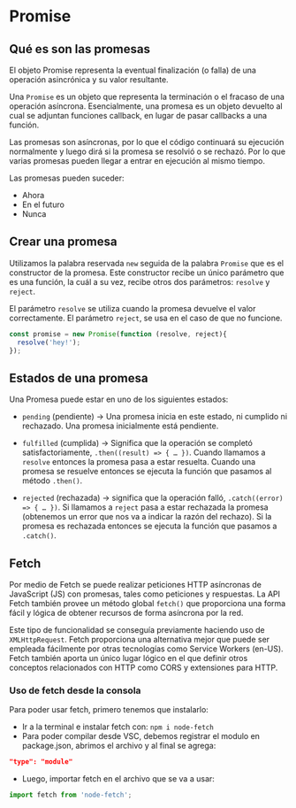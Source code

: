 # Promise

## Qué es son las promesas
El objeto Promise representa la eventual finalización (o falla) de una operación asincrónica y su valor resultante.

Una `Promise`  es un objeto que representa la terminación o el fracaso de una operación asíncrona. Esencialmente, una promesa es un objeto devuelto al cual se adjuntan funciones callback, en lugar de pasar callbacks a una función.

Las promesas son asíncronas, por lo que el código continuará su ejecución normalmente y luego dirá si la promesa se resolvió o se rechazó. Por lo que varias promesas pueden llegar a entrar en ejecución al mismo tiempo.

Las promesas pueden suceder:
- Ahora
- En el futuro
- Nunca


## Crear una promesa
Utilizamos la palabra reservada `new` seguida de la palabra `Promise` que es el constructor de la promesa. Este constructor recibe un único parámetro que es una función, la cuál a su vez, recibe otros dos parámetros: `resolve` y `reject`.

El parámetro `resolve` se utiliza cuando la promesa devuelve el valor correctamente.
El parámetro `reject`, se usa en el caso de que no funcione.

```js
const promise = new Promise(function (resolve, reject){
  resolve('hey!');
});
```

## Estados de una promesa
Una Promesa puede estar en uno de los siguientes estados:
- `pending` (pendiente) → Una promesa inicia en este estado, ni cumplido ni rechazado. Una promesa inicialmente está pendiente.

- `fulfilled` (cumplida) → Significa que la operación se completó satisfactoriamente, `.then((result) => { … })`. Cuando llamamos a `resolve` entonces la promesa pasa a estar resuelta. Cuando una promesa se resuelve entonces se ejecuta la función que pasamos al método `.then()`.

- `rejected` (rechazada) → significa que la operación falló, `.catch((error) => { … })`. Si llamamos a `reject` pasa a estar rechazada la promesa (obtenemos un error que nos va a indicar la razón del rechazo). Si la promesa es rechazada entonces se ejecuta la función que pasamos a `.catch()`.

## Fetch
Por medio de Fetch se puede realizar peticiones HTTP asíncronas de JavaScript (JS) con promesas, tales como peticiones y respuestas. La API Fetch también provee un método global `fetch()` que proporciona una forma fácil y lógica de obtener recursos de forma asíncrona por la red.

Este tipo de funcionalidad se conseguía previamente haciendo uso de `XMLHttpRequest`. Fetch proporciona una alternativa mejor que puede ser empleada fácilmente por otras tecnologías como Service Workers (en-US). Fetch también aporta un único lugar lógico en el que definir otros conceptos relacionados con HTTP como CORS y extensiones para HTTP.

### Uso de fetch desde la consola
Para poder usar fetch, primero tenemos que instalarlo:
- Ir a la terminal e instalar fetch con: `npm i node-fetch`
- Para poder compilar desde VSC, debemos registrar el modulo en package.json, abrimos el archivo y al final se agrega:

```json
"type": "module"
```

- Luego, importar fetch en el archivo que se va a usar:

```js
import fetch from 'node-fetch';
```